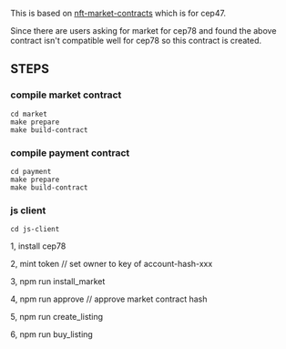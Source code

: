 This is based on [nft-market-contracts](https://github.com/casper-ecosystem/nft-market-contracts) which is for cep47.

Since there are users asking for market for cep78 and found the above contract isn't compatible well for cep78 so this contract is created.


## STEPS

### compile market contract

```
cd market
make prepare
make build-contract
```

### compile payment contract

```
cd payment
make prepare
make build-contract
```

### js client

```
cd js-client
```
1, install cep78

2, mint token // set owner to key of account-hash-xxx

3, npm run install_market

4, npm run approve // approve market contract hash 

5, npm run create_listing 

6, npm run buy_listing